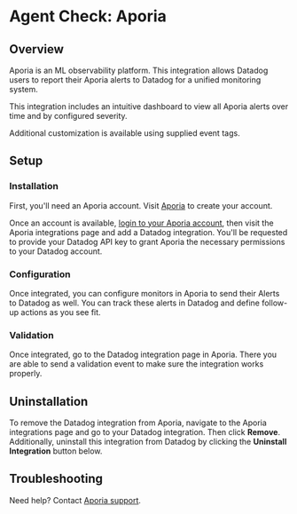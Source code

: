 # Agent Check: Aporia

## Overview

Aporia is an ML observability platform. This integration allows Datadog users to report their Aporia alerts to Datadog for a unified monitoring system.

This integration includes an intuitive dashboard to view all Aporia alerts over time and by configured severity.

Additional customization is available using supplied event tags.

## Setup

### Installation

First, you'll need an Aporia account. Visit [Aporia][1] to create your account.

Once an account is available, [login to your Aporia account][2], then visit the Aporia integrations page and add a Datadog integration. You'll be requested to provide your Datadog API key to grant Aporia the necessary permissions to your Datadog account.

### Configuration

Once integrated, you can configure monitors in Aporia to send their Alerts to Datadog as well. You can track these alerts in Datadog and define follow-up actions as you see fit.

### Validation

Once integrated, go to the Datadog integration page in Aporia. There you are able to send a validation event to make sure the integration works properly.

## Uninstallation
To remove the Datadog integration from Aporia, navigate to the Aporia integrations page and go to your Datadog integration. Then click **Remove**. Additionally, uninstall this integration from Datadog by clicking the **Uninstall Integration** button below.

## Troubleshooting

Need help? Contact [Aporia support](mailto:support@aporia.com).

[1]: https://aporia.com
[2]: https://platform.aporia.com
[3]: https://docs.datadoghq.com/help/

